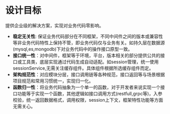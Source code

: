 # 设计目标
提供企业级的解决方案，实现对业务代码零影响。

- <b>稳定无关性</b>: 保证业务代码部分在不同框架，不同中间件之间的版本或兼容性等非业务代码特性上保持不管，即业务代码仅与业务有关。如持久层在数据源(mysql,es,mongodb)下对业务代码中的操作接口原型一致。
- <b>接口统一性</b>：对中间件，框架等于环境，平台，版本相关的部分提供公共的接口或工具类，底层实现通过代码生成自动适配。如session管理，统一使用sessionService,无需关注缓存组件。具体组件根据所选缓存组件而定。
- <b>架构规范性</b>：对应模块分层，接口调用链等各种规范，接口返回等与场景根据项目规范和常用习惯统一，实现归一化。
- <b>函数归一性</b>：将业务代码抽象为一个单一的函数，对于开发者来说实现一个接口功能等于实现一个函数，其他逻辑如接口调用方式(restfull,grpc等)，入参校验，统一返回数据格式，调用权限，session上下文，框架特性功能等方面无需关心。
